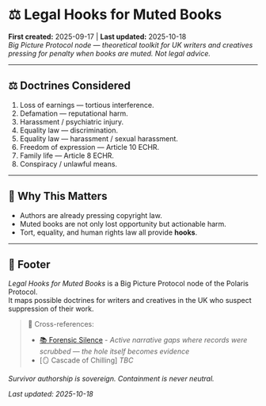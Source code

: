 # ⚖️ Legal Hooks for Muted Books  
**First created:** 2025-09-17 | **Last updated:** 2025-10-18  
*Big Picture Protocol node — theoretical toolkit for UK writers and creatives pressing for penalty when books are muted. Not legal advice.*  

---

## ⚖️ Doctrines Considered  
1. Loss of earnings — tortious interference.  
2. Defamation — reputational harm.  
3. Harassment / psychiatric injury.  
4. Equality law — discrimination.  
5. Equality law — harassment / sexual harassment.  
6. Freedom of expression — Article 10 ECHR.  
7. Family life — Article 8 ECHR.  
8. Conspiracy / unlawful means.  

---

## 📌 Why This Matters  
- Authors are already pressing copyright law.  
- Muted books are not only lost opportunity but actionable harm.  
- Tort, equality, and human rights law all provide **hooks**.  

---

## 🏮 Footer  
*Legal Hooks for Muted Books* is a Big Picture Protocol node of the Polaris Protocol.  
It maps possible doctrines for writers and creatives in the UK who suspect suppression of their work.  

> 📡 Cross-references:  
> - [📚 Forensic Silence](../../🌀_System_Governance/📚_Narrative_Management/📚_forensic_silence.md) - *Active narrative gaps where records were scrubbed — the hole itself becomes evidence*  
> - [🪞 Cascade of Chilling] *TBC*

*Survivor authorship is sovereign. Containment is never neutral.*  

_Last updated: 2025-10-18_  
